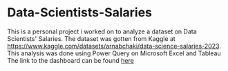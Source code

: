 # Data-Scientists-Salaries
This is a personal project i worked on to analyze a dataset on Data Scientists' Salaries. The dataset was gotten from Kaggle
at https://www.kaggle.com/datasets/arnabchaki/data-science-salaries-2023.
This analysis was done using Power Query on Microsoft Excel and Tableau
The link to the dashboard can be found [here](https://public.tableau.com/app/profile/quincy.oluwaji/viz/DataScientistsSalary/Dashboard1)
